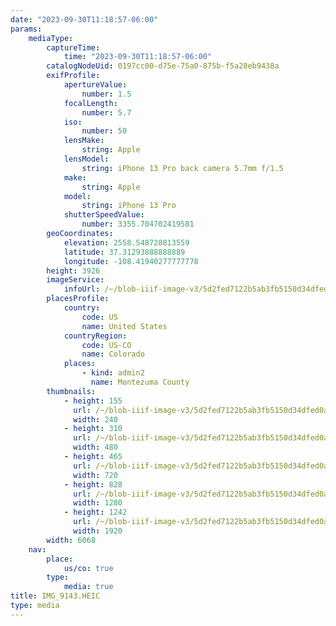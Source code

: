 ```yaml
---
date: "2023-09-30T11:18:57-06:00"
params:
    mediaType:
        captureTime:
            time: "2023-09-30T11:18:57-06:00"
        catalogNodeUid: 0197cc00-d75e-75a0-875b-f5a28eb9438a
        exifProfile:
            apertureValue:
                number: 1.5
            focalLength:
                number: 5.7
            iso:
                number: 50
            lensMake:
                string: Apple
            lensModel:
                string: iPhone 13 Pro back camera 5.7mm f/1.5
            make:
                string: Apple
            model:
                string: iPhone 13 Pro
            shutterSpeedValue:
                number: 3355.704702419581
        geoCoordinates:
            elevation: 2558.548728813559
            latitude: 37.31293888888889
            longitude: -108.41940277777778
        height: 3926
        imageService:
            infoUrl: /~/blob-iiif-image-v3/5d2fed7122b5ab3fb5150d34dfed0adbb01877829ba7f113c51fc5d78f0210bd/info.json
        placesProfile:
            country:
                code: US
                name: United States
            countryRegion:
                code: US-CO
                name: Colorado
            places:
                - kind: admin2
                  name: Montezuma County
        thumbnails:
            - height: 155
              url: /~/blob-iiif-image-v3/5d2fed7122b5ab3fb5150d34dfed0adbb01877829ba7f113c51fc5d78f0210bd/full/240%2C155/0/default.jpg
              width: 240
            - height: 310
              url: /~/blob-iiif-image-v3/5d2fed7122b5ab3fb5150d34dfed0adbb01877829ba7f113c51fc5d78f0210bd/full/480%2C310/0/default.jpg
              width: 480
            - height: 465
              url: /~/blob-iiif-image-v3/5d2fed7122b5ab3fb5150d34dfed0adbb01877829ba7f113c51fc5d78f0210bd/full/720%2C465/0/default.jpg
              width: 720
            - height: 828
              url: /~/blob-iiif-image-v3/5d2fed7122b5ab3fb5150d34dfed0adbb01877829ba7f113c51fc5d78f0210bd/full/1280%2C828/0/default.jpg
              width: 1280
            - height: 1242
              url: /~/blob-iiif-image-v3/5d2fed7122b5ab3fb5150d34dfed0adbb01877829ba7f113c51fc5d78f0210bd/full/1920%2C1242/0/default.jpg
              width: 1920
        width: 6068
    nav:
        place:
            us/co: true
        type:
            media: true
title: IMG_9143.HEIC
type: media
---
```

